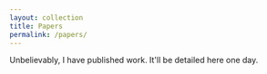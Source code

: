 ```yaml
---
layout: collection
title: Papers
permalink: /papers/
---
```


Unbelievably, I have published work. It'll be detailed here one day.

